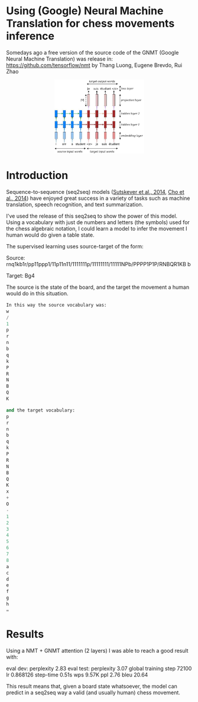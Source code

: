 
# Using (Google) Neural Machine Translation for chess movements inference

Somedays ago a free version of the source code of the GNMT (Google Neural Machine Translation) was release in: https://github.com/tensorflow/nmt
by Thang Luong, Eugene Brevdo, Rui Zhao

<p align="center">
<img width="48%" src="nmt/g3doc/img/seq2seq.jpg" />
<br>

# Introduction

Sequence-to-sequence (seq2seq) models
([Sutskever et al., 2014](https://papers.nips.cc/paper/5346-sequence-to-sequence-learning-with-neural-networks.pdf),
[Cho et al., 2014](http://emnlp2014.org/papers/pdf/EMNLP2014179.pdf)) have
enjoyed great success in a variety of tasks such as machine translation, speech
recognition, and text summarization.

I've used the release of this seq2seq to show the power of this model. Using a vocabulary with just de numbers and letters
(the symbols) used for the chess algebraic notation, I could learn a model to infer the movement I human would do given
a table state.

The supervised learning uses source-target of the form:

Source:
rnq1kb1r/pp11ppp1/11p11n11/1111111p/11111111/11111NPb/PPPP1P1P/RNBQR1KB b

Target:
Bg4

The source is the state of the board, and the target the movement a human would do in this situation.

``` python
In this way the source vocabulary was:
w
/
1
p
r
n
b
q
k
P
R
N
B
Q
K
```

``` python
and the target vocabulary:
p
r
n
b
q
k
P
R
N
B
Q
K
x
+
O
-
1
2
3
4
5
6
7
8
a
c
d
e
f
g
h
=
```

# Results

Using a NMT + GNMT attention (2 layers) I was able to reach a good result with:

eval dev: perplexity 2.83
eval test: perplexity 3.07
global training step 72100 lr 0.868126 step-time 0.51s wps 9.57K ppl 2.76 bleu 20.64

This result means that, given a board state whatsoever, the model can predict in a seq2seq way a valid (and usually human)
chess movement.


